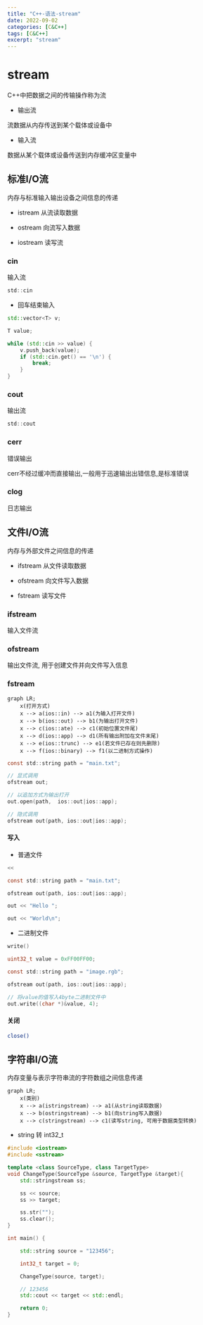```yaml
---
title: "C++-语法-stream"
date: 2022-09-02
categories: [C&C++]
tags: [C&C++]
excerpt: "stream"
---
```


# stream

C++中把数据之间的传输操作称为流

- 输出流

流数据从内存传送到某个载体或设备中

- 输入流

数据从某个载体或设备传送到内存缓冲区变量中

## 标准I/O流

内存与标准输入输出设备之间信息的传递

- istream 从流读取数据

- ostream 向流写入数据

- iostream 读写流

### cin

输入流

```c
std::cin
```

- 回车结束输入

```c++
std::vector<T> v;

T value;

while (std::cin >> value) {
    v.push_back(value);
    if (std::cin.get() == '\n') {
        break;
    }
}
```

### cout

输出流

```c
std::cout
```

### cerr

错误输出

cerr不经过缓冲而直接输出,一般用于迅速输出出错信息,是标准错误

### clog

日志输出

## 文件I/O流

内存与外部文件之间信息的传递

- ifstream 从文件读取数据

- ofstream 向文件写入数据

- fstream 读写文件

### ifstream

输入文件流

### ofstream

输出文件流, 用于创建文件并向文件写入信息

### fstream

```mermaid
graph LR;
    x(打开方式)
    x --> a(ios::in) --> a1(为输入打开文件)
    x --> b(ios::out) --> b1(为输出打开文件)
    x --> c(ios::ate) --> c1(初始位置文件尾)
    x --> d(ios::app) --> d1(所有输出附加在文件末尾)
    x --> e(ios::trunc) --> e1(若文件已存在则先删除)
    x --> f(ios::binary) --> f1(以二进制方式操作)
```

```c
const std::string path = "main.txt";

// 显式调用
ofstream out;

// 以追加方式为输出打开
out.open(path,  ios::out|ios::app);

// 隐式调用
ofstream out(path, ios::out|ios::app);
```

#### 写入

- 普通文件

```c
<<
```

```c
const std::string path = "main.txt";

ofstream out(path, ios::out|ios::app);

out << "Hello ";

out << "World\n";
```

- 二进制文件

```c
write()
```

```c
uint32_t value = 0xFF00FF00;

const std::string path = "image.rgb";

ofstream out(path, ios::out|ios::app);

// 将value的值写入4byte二进制文件中
out.write((char *)&value, 4);
```

#### 关闭

```sh
close()
```

## 字符串I/O流

内存变量与表示字符串流的字符数组之间信息传递

```mermaid
graph LR;
    x(类别)
    x --> a(istringstream) --> a1(从string读取数据)
    x --> b(ostringstream) --> b1(向string写入数据)
    x --> c(stringstream) --> c1(读写string, 可用于数据类型转换)
```

- string 转 int32_t

```c++
#include <iostream>
#include <sstream>

template <class SourceType, class TargetType>
void ChangeType(SourceType &source, TargetType &target){
    std::stringstream ss;

    ss << source;
    ss >> target;

    ss.str("");
    ss.clear();
}

int main() {

    std::string source = "123456";

    int32_t target = 0;

    ChangeType(source, target);

    // 123456
    std::cout << target << std::endl;

    return 0;
}
```
